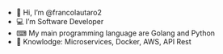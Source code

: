 - 👋 Hi, I’m @francolautaro2
- 💻 I’m Software Developer
- ⌨ My main programming language are Golang and Python
- 🧠 Knowlodge: Microservices, Docker, AWS, API Rest 


<!---
francolautaro2/francolautaro2 is a ✨ special ✨ repository because its `README.md` (this file) appears on your GitHub profile.
You can click the Preview link to take a look at your changes.
--->

